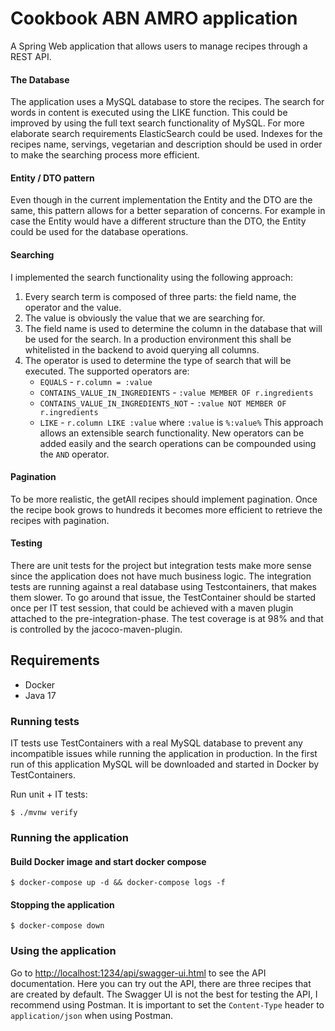 # Cookbook ABN AMRO application

A Spring Web application that allows users to manage recipes through a REST API.

#### The Database
The application uses a MySQL database to store the recipes. The search for words in content is executed using the LIKE function.
This could be improved by using the full text search functionality of MySQL.
For more elaborate search requirements ElasticSearch could be used. 
Indexes for the recipes name, servings, vegetarian and description should be used in order to make the searching 
process more efficient.

#### Entity / DTO pattern
Even though in the current implementation the Entity and the DTO are the same, this pattern allows for a better separation of concerns.
For example in case the Entity would have a different structure than the DTO, the Entity could be used for the database operations.

#### Searching
I implemented the search functionality using the following approach:
1. Every search term is composed of three parts: the field name, the operator and the value.
2. The value is obviously the value that we are searching for.
3. The field name is used to determine the column in the database that will be used for the search. In a production environment this shall be whitelisted in the backend to avoid querying all columns.
4. The operator is used to determine the type of search that will be executed. The supported operators are: 
   - `EQUALS` - `r.column = :value`
   - `CONTAINS_VALUE_IN_INGREDIENTS` - `:value MEMBER OF r.ingredients `
   - `CONTAINS_VALUE_IN_INGREDIENTS_NOT` - `:value NOT MEMBER OF r.ingredients `
   - `LIKE` - `r.column LIKE :value` where `:value` is `%:value%`
This approach allows an extensible search functionality. New operators can be added easily and the search operations can be compounded using the `AND` operator.

#### Pagination
To be more realistic, the getAll recipes should implement pagination. Once the recipe book grows to hundreds it becomes more efficient to retrieve the recipes with pagination.

#### Testing
There are unit tests for the project but integration tests make more sense since the application does not have much business logic.
The integration tests are running against a real database using Testcontainers, that makes them slower. 
To go around that issue, the TestContainer should be started once per IT test session, that could be achieved with a maven plugin attached to the pre-integration-phase.
The test coverage is at 98% and that is controlled by the jacoco-maven-plugin.

## Requirements
* Docker
* Java 17

### Running tests
IT tests use TestContainers with a real MySQL database to prevent any incompatible issues while running the application in production.
In the first run of this application MySQL will be downloaded and started in Docker by TestContainers.

Run unit + IT tests:

`$ ./mvnw verify`

### Running the application
#### Build Docker image and start docker compose
`$ docker-compose up -d && docker-compose logs -f`
#### Stopping the application
`$ docker-compose down`

### Using the application
Go to [http://localhost:1234/api/swagger-ui.html](http://localhost:1234/api/swagger-ui.html) to see the API documentation.
Here you can try out the API, there are three recipes that are created by default.
The Swagger UI is not the best for testing the API, I recommend using Postman. 
It is important to set the `Content-Type` header to `application/json` when using Postman.